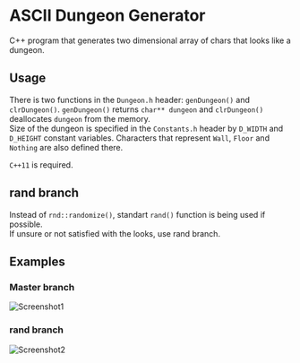 # ASCII Dungeon Generator
C++ program that generates two dimensional array of chars that looks like a dungeon. 

## Usage
There is two functions in the `Dungeon.h` header: `genDungeon()` and `clrDungeon()`. `genDungeon()` returns `char** dungeon` and `clrDungeon()` deallocates `dungeon` from the memory.  
Size of the dungeon is specified in the `Constants.h` header by `D_WIDTH` and `D_HEIGHT` constant variables. Characters that represent `Wall`, `Floor` and `Nothing` are also defined there.  
  
`C++11` is required.

## rand branch
Instead of `rnd::randomize()`, standart `rand()` function is being used if possible.  
If unsure or not satisfied with the looks, use rand branch.

## Examples
### Master branch
![Screenshot1](https://github.com/7Y3RPXK3ETDCNRDD/dungeon_generator/blob/screenshots/Screenshots/example.png)

### rand branch
![Screenshot2](https://github.com/7Y3RPXK3ETDCNRDD/dungeon_generator/blob/screenshots/Screenshots/2015-08-14-1439496514.png)
